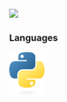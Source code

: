 ![](https://readme-typing-svg.demolab.com?font=Fira+Code&size=30&duration=4000&pause=1000&color=FFFFFF&width=435&lines=mudkip)

### Languages
<img src="python.png" alt="Python" width="64" height="77"/>

